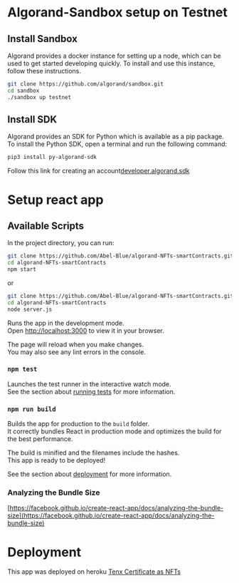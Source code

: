 # Algorand-Sandbox setup on Testnet

## Install Sandbox

Algorand provides a docker instance for setting up a node, which can be used to get started developing quickly. To install and use this instance, follow these instructions.​

```bash
git clone https://github.com/algorand/sandbox.git
cd sandbox
./sandbox up testnet
```

## Install SDK

Algorand provides an SDK for Python which is available as a pip package. To install the Python SDK, open a terminal and run the following command:​

```bash
pip3 install py-algorand-sdk
```

Follow this link for creating an account[developer.algorand.sdk](https://developer.algorand.org/docs/sdks/python/)

# Setup react app

## Available Scripts

In the project directory, you can run:

```bash
git clone https://github.com/Abel-Blue/algorand-NFTs-smartContracts.git
cd algorand-NFTs-smartContracts
npm start
```

or

```bash
git clone https://github.com/Abel-Blue/algorand-NFTs-smartContracts.git
cd algorand-NFTs-smartContracts
node server.js
```

Runs the app in the development mode.\
Open [http://localhost:3000](http://localhost:8080) to view it in your browser.

The page will reload when you make changes.\
You may also see any lint errors in the console.

### `npm test`

Launches the test runner in the interactive watch mode.\
See the section about [running tests](https://facebook.github.io/create-react-app/docs/running-tests) for more information.

### `npm run build`

Builds the app for production to the `build` folder.\
It correctly bundles React in production mode and optimizes the build for the best performance.

The build is minified and the filenames include the hashes.\
This app is ready to be deployed!

See the section about [deployment](https://facebook.github.io/create-react-app/docs/deployment) for more information.

### Analyzing the Bundle Size

[https://facebook.github.io/create-react-app/docs/analyzing-the-bundle-size](https://facebook.github.io/create-react-app/docs/analyzing-the-bundle-size)

# Deployment

This app was deployed on heroku [Tenx Certificate as NFTs](https://nft-certificate-algo.herokuapp.com/)
